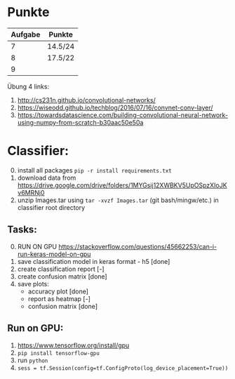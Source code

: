 # Punkte


|Aufgabe|Punkte|
|---|---|
|   7|   14.5/24|
|   8|  17.5/22 |
|   9|   | 


Übung 4 links:
1.  http://cs231n.github.io/convolutional-networks/
2.  https://wiseodd.github.io/techblog/2016/07/16/convnet-conv-layer/
3.  https://towardsdatascience.com/building-convolutional-neural-network-using-numpy-from-scratch-b30aac50e50a

# Classifier:

0. install all packages `pip -r install requirements.txt`
1. download data from https://drive.google.com/drive/folders/1MYGsij12XWBKV5UpOSpzXIoJKv6MRNj0
2. unzip Images.tar using ``tar -xvzf Images.tar`` (git bash/mingw/etc.) in classifier root directory

## Tasks:
0. RUN ON GPU https://stackoverflow.com/questions/45662253/can-i-run-keras-model-on-gpu
1. save classification model in keras format - h5 [done]
2. create classification report [-]
3. create confusion matrix [done]
4. save plots:
    - accuracy plot [done]
    - report as heatmap [-]
    - confusion matrix [done]

## Run on GPU:
1. https://www.tensorflow.org/install/gpu
2. `pip install tensorflow-gpu`
3. run `python`
4. `sess = tf.Session(config=tf.ConfigProto(log_device_placement=True))`
  
